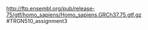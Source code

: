 http://ftp.ensembl.org/pub/release-75/gtf/homo_sapiens/Homo_sapiens.GRCh37.75.gtf.gz
#TRGN510_assignment3
